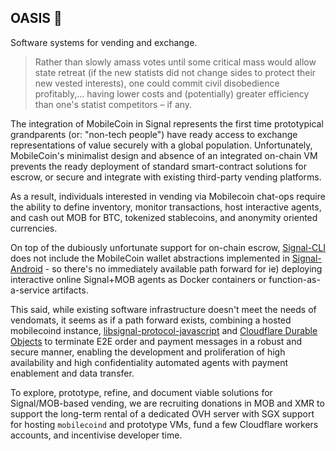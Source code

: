 ## OASIS 🏁

Software systems for vending and exchange.

> Rather than slowly amass votes until some critical mass would allow state retreat (if the new statists did not change sides to protect their new vested interests), one could commit civil disobedience profitably,... having lower costs and (potentially) greater efficiency than one's statist competitors – if any.

The integration of MobileCoin in Signal represents the first time prototypical grandparents (or: "non-tech people") have ready access to exchange representations of value securely with a global population. Unfortunately, MobileCoin's minimalist design and absence of an integrated on-chain VM prevents the ready deployment of standard smart-contract solutions for escrow, or secure and integrate with existing third-party vending platforms.

As a result, individuals interested in vending via Mobilecoin chat-ops require the ability to define inventory, monitor transactions, host interactive agents, and cash out MOB for BTC, tokenized stablecoins, and anonymity oriented currencies.

On top of the dubiously unfortunate support for on-chain escrow, [Signal-CLI](https://github.com/AsamK/signal-cli) does not include the MobileCoin wallet abstractions implemented in [Signal-Android](https://github.com/signalapp/Signal-Android) - so there's no immediately available path forward for ie) deploying interactive online Signal+MOB agents as Docker containers or function-as-a-service artifacts.

This said, while existing software infrastructure doesn't meet the needs of vendomats, it seems as if a path forward exists, combining a hosted mobilecoind instance, [libsignal-protocol-javascript](https://github.com/signalapp/libsignal-protocol-javascript) and [Cloudflare Durable Objects](https://developers.cloudflare.com/workers/learning/using-durable-objects) to terminate E2E order and payment messages in a robust and secure manner, enabling the development and proliferation of high availability and high confidentiality automated agents with payment enablement and data transfer.

To explore, prototype, refine, and document viable solutions for Signal/MOB-based vending, we are recruiting donations in MOB and XMR to support the long-term rental of a dedicated OVH server with SGX support for hosting `mobilecoind` and prototype VMs, fund a few Cloudflare workers accounts, and incentivise developer time.
